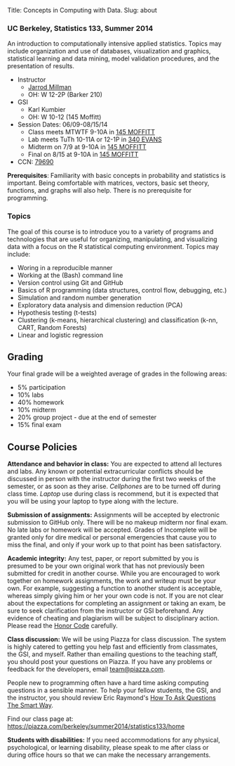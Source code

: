 Title: Concepts in Computing with Data.
Slug: about

### UC Berkeley, Statistics 133, Summer 2014

An introduction to computationally intensive applied statistics. Topics may
include organization and use of databases, visualization and graphics,
statistical learning and data mining, model validation procedures, and the
presentation of results.

* Instructor
    * [Jarrod Millman](http://jarrodmillman.com)
    * OH: W 12-2P (Barker 210)
* GSI
    * Karl Kumbier 
    * OH: W 10-12 (145 Moffitt)
* Session Dates: 06/09-08/15/14
    * Class meets MTWTF 9-10A in [145 MOFFITT](https://www.google.com/maps/place/Moffitt+Undergraduate+Library)
    * Lab meets TuTh 10-11A or 12-1P in [340 EVANS](https://maps.google.com/maps?q=340+evans+statistics+berkeley+ca&hl=en&sll=37.8757,-122.25631&sspn=0.01045,0.021136&t=h&hq=340+evans+statistics+berkeley+ca&z=16)
    * Midterm on 7/9 at 9-10A in [145 MOFFITT](https://www.google.com/maps/place/Moffitt+Undergraduate+Library)
    * Final on 8/15 at 9-10A in [145 MOFFITT](https://www.google.com/maps/place/Moffitt+Undergraduate+Library)
* CCN: [79690](http://osoc.berkeley.edu/OSOC/osoc?p_ccn=79690&p_term=SU)


**Prerequisites**: Familiarity with basic concepts in probability and
statistics is important.  Being comfortable with matrices, vectors, basic set
theory, functions, and graphs will also help.  There is no prerequisite for
programming.

### Topics

The goal of this course is to introduce you to a variety of programs and
technologies that are useful for organizing, manipulating, and visualizing data
with a focus on the R statistical computing environment.  Topics may include:

* Woring in a reproducible manner
* Working at the (Bash) command line
* Version control using Git and GitHub
* Basics of R programming (data structures, control flow, debugging, etc.)
* Simulation and random number generation
* Exploratory data analysis and dimension reduction (PCA)
* Hypothesis testing (t-tests)
* Clustering (k-means, hierarchical clustering) and classification (k-nn, CART, Random Forests)
* Linear and logistic regression

## Grading

Your final grade will be a weighted average of grades in the following areas:

* 5% participation
* 10% labs
* 40% homework
* 10% midterm
* 20% group project - due at the end of semester
* 15% final exam

## Course Policies

**Attendance and behavior in class:** You are expected to attend all lectures
and labs.  Any known or potential extracurricular conflicts should be discussed
in person with the instructor during the first two weeks of the semester, or as
soon as they arise. *Cellphones* are to be turned off during class time.
*Laptop* use during class is recommend, but it is expected that you will be
using your laptop to type along with the lecture.

**Submission of assignments:** Assignments will be accepted by electronic
submission to GitHub only.  There will be no makeup midterm nor final exam. No
late labs or homework will be accepted.  Grades of Incomplete will be granted
only for dire medical or personal emergencies that cause you to miss the final,
and only if your work up to that point has been satisfactory.

**Academic integrity:** Any test, paper, or report submitted by you is presumed
to be your own original work that has not previously been submitted for credit
in another course. While you are encouraged to work together on homework
assignments, the work and writeup must be your own. For example, suggesting a
function to another student is acceptable, whereas simply giving him or her
your own code is not.  If you are not clear about the expectations for
completing an assignment or taking an exam, be sure to seek clarification from
the instructor or GSI beforehand. Any evidence of cheating and plagiarism will
be subject to disciplinary action.  Please read the [Honor
Code](http://asuc.org/honorcode/index.php) carefully.

**Class discussion:**  We will be using Piazza for class discussion.
The system is highly catered to getting you help fast and efficiently from
classmates, the GSI, and myself. Rather than emailing questions to the teaching
staff, you should post your questions on Piazza. If you have any
problems or feedback for the developers, email team@piazza.com.

People new to programming often have a hard time asking computing questions
in a sensible manner.  To help your fellow students, the GSI, and the instructor,
you should review Eric Raymond's [How To Ask Questions The Smart
Way](http://www.catb.org/esr/faqs/smart-questions.html).

Find our class page at: https://piazza.com/berkeley/summer2014/statistics133/home

**Students with disabilities:** If you need accommodations for any physical,
psychological, or learning disability, please speak to me after class or during
office hours so that we can make the necessary arrangements.
